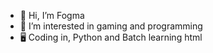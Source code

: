 - 👋 Hi, I’m Fogma
- 👀 I’m interested in gaming and  programming
- 🖥️ Coding in, Python and Batch learning html

<!---
FogmaLOL/FogmaLOL is a ✨ special ✨ repository because its `README.md` (this file) appears on your GitHub profile.
You can click the Preview link to take a look at your changes.
--->
